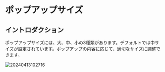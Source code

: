 # ポップアップサイズ

## イントロダクション

ポップアップサイズには、大、中、小の3種類があります。デフォルトでは中サイズが設定されています。ポップアップの内容に応じて、適切なサイズに調整できます。

![20240413102716](https://static-docs.nocobase.com/20240413102716.png)

